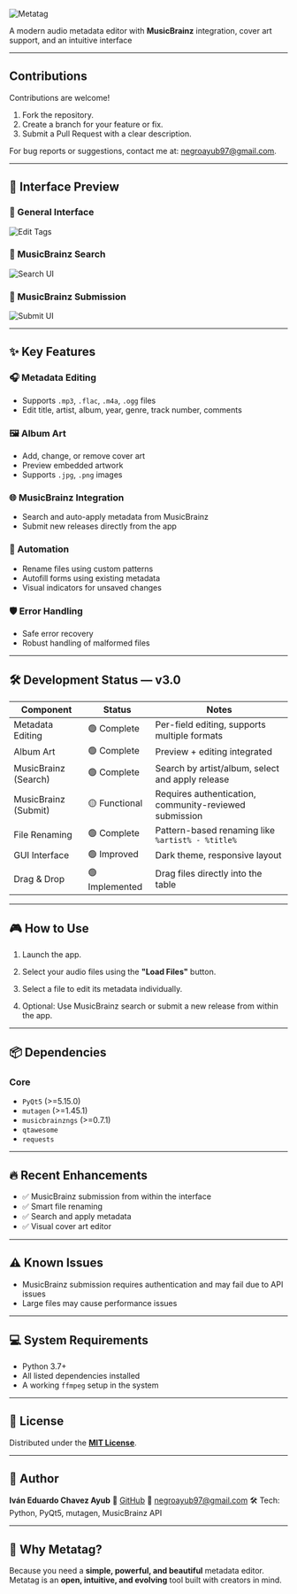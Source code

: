 ![Metatag](Banner.png)

A modern audio metadata editor with **MusicBrainz** integration, cover art support, and an intuitive interface

---

## Contributions

Contributions are welcome!

1. Fork the repository.
2. Create a branch for your feature or fix.
3. Submit a Pull Request with a clear description.

For bug reports or suggestions, contact me at: [negroayub97@gmail.com](mailto:negroayub97@gmail.com).

---

## 📸 Interface Preview

### 🔹 General Interface

![Edit Tags](Captures/Edit_Options.png)

### 🔹 MusicBrainz Search

![Search UI](Captures/Search_UI.png)

### 🔹 MusicBrainz Submission

![Submit UI](Captures/Submission_UI.png)

---

## ✨ Key Features

### 🎧 Metadata Editing

- Supports `.mp3`, `.flac`, `.m4a`, `.ogg` files
- Edit title, artist, album, year, genre, track number, comments

### 🖼️ Album Art

- Add, change, or remove cover art
- Preview embedded artwork
- Supports `.jpg`, `.png` images

### 🌐 MusicBrainz Integration

- Search and auto-apply metadata from MusicBrainz
- Submit new releases directly from the app

### 🧠 Automation

- Rename files using custom patterns
- Autofill forms using existing metadata
- Visual indicators for unsaved changes

### 🛡️ Error Handling

- Safe error recovery
- Robust handling of malformed files

---

## 🛠️ Development Status — v3.0

| Component            | Status         | Notes                                                  |
| -------------------- | -------------- | ------------------------------------------------------ |
| Metadata Editing     | 🟢 Complete    | Per-field editing, supports multiple formats           |
| Album Art            | 🟢 Complete    | Preview + editing integrated                           |
| MusicBrainz (Search) | 🟢 Complete    | Search by artist/album, select and apply release       |
| MusicBrainz (Submit) | 🟡 Functional  | Requires authentication, community-reviewed submission |
| File Renaming        | 🟢 Complete    | Pattern-based renaming like `%artist% - %title%`       |
| GUI Interface        | 🟢 Improved    | Dark theme, responsive layout                          |
| Drag & Drop          | 🟢 Implemented | Drag files directly into the table                     |

---

## 🎮 How to Use

1. Launch the app.

2. Select your audio files using the **"Load Files"** button.

3. Select a file to edit its metadata individually.

4. Optional: Use MusicBrainz search or submit a new release from within the app.

---

## 📦 Dependencies

### Core

- `PyQt5` (>=5.15.0)
- `mutagen` (>=1.45.1)
- `musicbrainzngs` (>=0.7.1)
- `qtawesome`
- `requests`

---

## 🔥 Recent Enhancements

- ✅ MusicBrainz submission from within the interface
- ✅ Smart file renaming
- ✅ Search and apply metadata
- ✅ Visual cover art editor

---

## ⚠️ Known Issues

- MusicBrainz submission requires authentication and may fail due to API issues
- Large files may cause performance issues

---

## 💻 System Requirements

- Python 3.7+
- All listed dependencies installed
- A working `ffmpeg` setup in the system

---

## 📄 License

Distributed under the **[MIT License](LICENSE)**.

---

## 👤 Author

**Iván Eduardo Chavez Ayub**
🔗 [GitHub](https://github.com/Ivan-Ayub97)
📧 [negroayub97@gmail.com](mailto:negroayub97@gmail.com)
🛠️ Tech: Python, PyQt5, mutagen, MusicBrainz API

---

## 🌟 Why Metatag?

Because you need a **simple, powerful, and beautiful** metadata editor.
Metatag is an **open, intuitive, and evolving** tool built with creators in mind.
